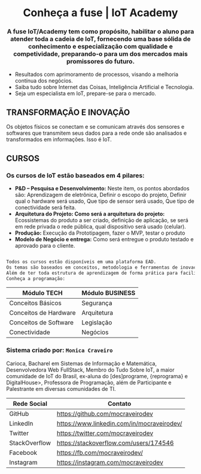 <h1 align="center">Conheça a fuse | IoT Academy</h1>
<h3 align="center">A fuse IoT/Academy tem como propósito, habilitar o aluno para atender toda a cadeia de IoT, fornecendo uma base sólida de conhecimento e especialização com qualidade e competividade, preparando-o para um dos mercados mais promissores do futuro.</h3>

- Resultados com aprimoramento de processos, visando a melhoria contínua dos negócios.
- Saiba tudo sobre Internet das Coisas, Inteligência Artificial e Tecnologia.
- Seja um especialista em IoT, prepare-se para o mercado.

## TRANSFORMAÇÃO E INOVAÇÃO

Os objetos físicos se conectam e se comunicam através dos sensores e softwares que transmitem seus dados para a rede onde são analisados e transformados em informações. Isso é IoT.

## CURSOS

### Os cursos de IoT estão baseados em 4 pilares:

- **P&D – Pesquisa  e Desenvolvimento:**
Neste item, os pontos abordados são: Aprendizagem de eletrônica,   Definir o escopo do projeto, Definir qual o hardware será usado, Que tipo de sensor será usado, Que tipo de conectividade será feita.
- **Arquitetura do Projeto: Como será a arquitetura do projeto:**
Ecossistemas do produto a ser criado, definição de aplicação, se será em rede privada o rede pública, qual dispositivo será usado (celular).
- **Produção:**
Execução da Prototipagem, fazer o MVP, testar o produto
- **Modelo de Negócio e entrega:**
Como será entregue o produto testado e aprovado para  o cliente.

```sh

Todos os cursos estão disponíveis em uma plataforma EAD.
Os temas são baseados em conceitos, metodologia e ferramentas de inovação, onde o aluno poderá interagir com o corpo docente, ter acesso ao plantão de dúvidas com especialistas, poderá participar de fórum com outros participantes.
Além de ter toda estrutura de aprendizagem de forma prática para facilitar a sua aplicação imediata.
Conheça a programação:

```

| Módulo TECH | Módulo BUSINESS |
| ------ | ------ |
| Conceitos Básicos | Segurança |
| Conceitos de Hardware | Arquitetura |
| Conceitos de Software | Legislação |
| Conectividade | Negócios |

### Sistema criado por: `Monica Craveiro`

Carioca, Bacharel em Sistemas de Informação e Matemática, Desenvolvedora Web FullStack, Membro do Tudo Sobre IoT, a maior comunidade de IoT do Brasil, ex-aluna do [des]programe, {reprograma} e DigitalHouse>, Professora de Programação, além de Participante e Palestrante em diversas comunidades de TI.

| Rede Social | Contato |
| ------ | ------ |
| GitHub | https://github.com/mocraveirodev |
| LinkedIn | https://www.linkedin.com/in/mocraveirodev/ |
| Twitter | https://twitter.com/mocraveirodev |
| StackOverflow | https://stackoverflow.com/users/174546 |
| Facebook | https://fb.com/mocraveirodev/ |
| Instagram | https://instagram.com/mocraveirodev |